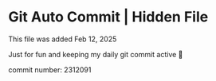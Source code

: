 # Git Auto Commit | Hidden File

This file was added Feb 12, 2025

Just for fun and keeping my daily git commit active 🤪

commit number: 2312091
